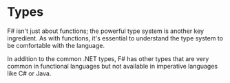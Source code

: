 # Types

F# isn't just about functions; the powerful type system is another key ingredient. As with functions, it's essential to understand the type system to be comfortable with the language.

In addition to the common .NET types, F# has other types that are very common in functional languages but not available in imperative languages like C# or Java.

